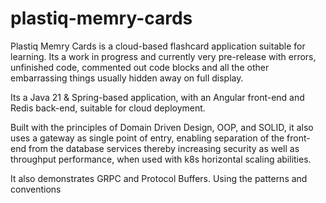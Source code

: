 # plastiq-memry-cards

Plastiq Memry Cards is a cloud-based flashcard application suitable for learning. Its a work in progress and currently very pre-release with errors, unfinished code, commented out code blocks and all the other embarrassing things usually hidden away on full display.

Its a Java 21 & Spring-based application, with an Angular front-end and Redis back-end, suitable for cloud deployment.

Built with the principles of Domain Driven Design, OOP, and SOLID, it also uses a gateway as single point of entry, enabling separation of the front-end from the database services thereby increasing security as well as throughput performance, when used with k8s horizontal scaling abilities.

It also demonstrates GRPC and Protocol Buffers. Using the patterns and conventions